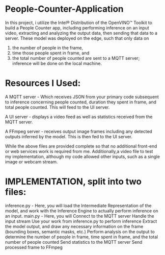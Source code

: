 # People-Counter-Application
In this project, i utilize the Intel® Distribution of the OpenVINO™ Toolkit to build a People Counter app, including performing inference on an input video, extracting and analyzing the output data, then sending that data to a server. These model was deployed on the edge, such that only data on 
1) the number of people in the frame,
2) time those people spent in frame, and 
3) the total number of people counted are sent to a MQTT server; inference will be done on the local machine.

# Resources I Used:

A MQTT server - Which receives JSON from your primary code subsequent to inference concerning people counted, duration they spent in frame, and total people counted. This will feed to the UI server.

A UI server - displays a video feed as well as statistics received from the MQTT server.

A FFmpeg server - receives output image frames including any detected outputs inferred by the model. This is then fed to the UI server.

While the above files are provided complete so that no additional front-end or web services work is required from me.
Additionally,a video file to test my implementation, although my code allowed other inputs, such as a single image or webcam stream.

# IMPLEMENTATION, split into two files:

inference.py - Here, you will load the Intermediate Representation of the model, and work with the Inference Engine to actually perform inference on an input.
main.py - Here, you will
Connect to the MQTT server
Handle the input stream
Use your work from inference.py to perform inference
Extract the model output, and draw any necessary information on the frame (bounding boxes, semantic masks, etc.)
Perform analysis on the output to determine the number of people in frame, time spent in frame, and the total number of people counted
Send statistics to the MQTT server
Send processed frame to FFmpeg



